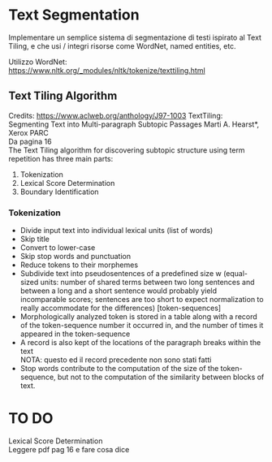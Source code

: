 # Text Segmentation
Implementare un semplice sistema di segmentazione
di testi ispirato al Text Tiling, e che usi / integri risorse
come WordNet, named entities, etc.

Utilizzo WordNet: https://www.nltk.org/_modules/nltk/tokenize/texttiling.html

## Text Tiling Algorithm
Credits: https://www.aclweb.org/anthology/J97-1003
TextTiling: Segmenting Text into
Multi-paragraph Subtopic Passages
Marti A. Hearst*, Xerox PARC  
Da pagina 16  
The Text Tiling algorithm for discovering subtopic structure
using term repetition has three main parts:
1. Tokenization
2. Lexical Score Determination
3. Boundary Identification

### Tokenization
- Divide input text into individual lexical units (list of words)
- Skip title
- Convert to lower-case
- Skip stop words and punctuation
- Reduce tokens to their morphemes
- Subdivide text into pseudosentences of a predefined
 size w (equal-sized units: number of shared terms
between two long sentences and between a long and a short
sentence would probably yield incomparable scores; sentences
are too short to expect normalization to really accommodate
for the differences) [token-sequences]
- Morphologically analyzed token is stored in a table along
with a record of the token-sequence number
it occurred in, and the number of times it appeared in the 
token-sequence
- A record is also kept of the locations of the paragraph
breaks within the text  
NOTA: questo ed il record precedente non sono stati fatti
- Stop words contribute to the computation of the size of
the token-sequence, but not to the computation of
the similarity between blocks of text.

# TO DO
Lexical Score Determination  
Leggere pdf pag 16 e fare cosa dice
